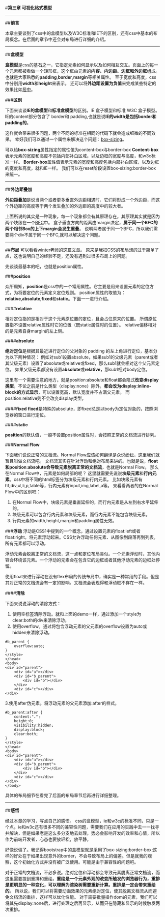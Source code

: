 ﻿#**第三章 可视化格式模型**

---
##**前言**

本章主要谈到了css中的盒模型以及W3C标准和IE下的区别，还有css中基本的布局概念。在后面的章节中还会对布局进行详细的介绍。

---

##**盒模型**

**盒模型**是css的基石之一，它指定元素如何显示以及如何相互交互。页面上的每一个元素都被看做一个矩形框，这个框由元素的**内容、内边距、边框和外边框**组成。
也就是大家熟悉的**padding**,**border**,**margin**等相关属性。
至于宽度和高度，css中分别用**width**和**height**来表示。
还可以将**外边距设置为负值**来完成某些特定的效果比如[居中](http://blog.csdn.net/mevicky/article/details/47083735)。

###**区别**

下面来谈谈**IE的盒模型**和**标准盒模型**的区别。IE 盒子模型和标准 W3C 盒子模型。IE的content部分包含了 border和 padding,也就是说**IE的width是包括border和padding的**。

这样就会带来很多问题，两个不同的标准在相同的代码下就会造成细微的不同效果。
幸好我们可以通过一个属性来解决这个问题：[box-sizing](https://developer.mozilla.org/zh-CN/docs/Web/CSS/box-sizing)。

可以给**box-sizing**属性指定的属性值为content-box与border-box
**Content-box**表示元素的宽度和高度不包括内部补白区域，以及边框的宽度与高度，和w3c标准一样。
**Border-box**属性值表示元素的宽度和高度包括内部补白区域，以及边框的宽度和高度，就和IE一样。
我们可以在reset阶段设置box-sizing:border-box来统一。

---
##**外边距叠加**

**外边距叠加**是说当两个或者更多垂直外边距相遇时，它们将形成一个外边距，而这个外边距的高度等于两个发生叠加的外边距的高度中的较大者。

上面所说的其实是一种现象，每一个现象都会有其原理存在，其原理其实就是因为两个块级在一个[BFC](http://blog.csdn.net/mevicky/article/details/47008939)中。
盒子垂直方向的距离由margin决定，**属于同一个BFC的两个相邻Box的上下margin会发生重叠**。
说明两者属于同一个BFC，所以我们需要两个div不属于同一个BFC,就可以解决这个问题。


---
##**布局**
可以看看[winter老师的这篇文章](https://github.com/wintercn/blog/issues/4)。
原来是我把CSS的布局想的过于简单了点，这也说明自己的经验不足，还没有遇到过很多布局上的问题。

先谈谈最基本的吧，也就是position属性。

###**position**

众所周知，**position**是css中的一个常用属性。它主要是用来设置元素的定位方式，为将要定位的元素定义定位规则。
position属性的取值为：**relative**,**absolute**,**fixed**和**static**。下面一一进行介绍。


####**relative**

相对定位指的是相对于这个元素原位置的定位，且会占住原来的位置。
所谓原位置指不设置relative属性时它的位置（既static属性时的位置）。
relative偏移相对的是元素自身margin的左上侧。

####**absolute**

**绝对定位**是根据其最近进行定位的父对象的 padding 的左上角进行定位，基本分为以下两种情况：
例如对sub1设置absolute，如果sub1的父级元素（parent或者其父级元素）设置了absolute或relative或fixed，那么sub1就会相对这个父元素定位。
如果父级元素都没有设置**absolute**或**relative**，那sub1相对body定位。

这里有一个需要注意的地方，就是position:absolute和float都会隐式**改变display类型**，不论之前是什么类型（display:none）除外，**都会改为display:inline-block的方式显示**，可以设置宽高，默认宽度并不占满父元素。
而position:relative则不会改变display类型。

####**fixed**
**fixed**是特殊的absolute，即fixed总是以body为定位对象的，按照浏览器的窗口进行定位。

####**static**

**position**的默认值，一般不设置position属性时，会按照正常的文档流进行排列。

###**Normal Flow**

下面我们说说正常的文档流。Normal Flow应该如何翻译是众说纷纭，这里我们就暂且叫做文档流吧。
文档流其实在针对浮动和绝对布局来讲的。也就是说，**float和position:absolute会导致元素脱离正常的文档流**，也就是Normal Flow。
那么在Normal Flow中，元素是如何局部的呢？
这里就需要先说说**块级元素**和**行内元素**。css中将不同的html标签分为块级元素和行内元素。
比如块级元素有h1,div,ul,li,p,table等，行内元素有input,img,label,a等。
来看看两者的在Normal Flow中的区别吧：

1. 在Normal Flow中，块级元素是垂直延伸的，而行内元素是从左到右水平延伸的。
2. 块级元素可以包含行内元素和块级元素，而行内元素不能包含块级元素。
3. 行内元素的width,height,margin和padding属性无效。


###**浮动**
浮动是CSS1中提到的一个概念，通过设置元素的float:left或者float:right，将元素浮动起来。CSS允许浮动任何元素、从图像到段落再到列表，所有元素都可以浮动。

浮动元素会脱离正常的文档流，这一点和定位布局类似。一个元素浮动时，其他内容会环绕该元素。一个浮动的元素会在包含它的边框或者其他浮动元素的边框处停留。

使用float来进行浮动在没有flex布局的传统布局中，确实是一种常用的手段。但是其对正常的文档流会有一定的影响。文档流会表现得和浮动框不存在一样。

####**清除**

下面来说说浮动的清除方式：
1. 使用空标签清除浮动。就和上面的demo一样，通过添加一个style为clear:both的div来清除浮动。
2. 使用overflow。通过将包含浮动元素的父元素的overflow设置为auto或hidden来清除浮动。

```
#b_parent {
	overflow:auto;
}
</style>		
</head>
<body>
<div id="parent">
	<div id="a"></div>
	<div id="b_parent">
		<div id="b"></div>
	</div>
	<div id="c"></div>
</div>

```
3.使用after伪元素。将浮动元素的父元素添加:after的样式。

```
#b_parent:after {
    content:".";
    height:0;
    visibility:hidden;
    display:block;
    clear:both;
}
</style>		
</head>
<body>
<div id="parent">
	<div id="a"></div>
	<div id="b_parent">
		<div id="b"></div>
	</div>
	<div id="c"></div>
</div>
</body>

```


具体的布局细节在看完了后面的布局章节后再进行详细整理。

---
##**感悟**

经过本章的学习，写点自己的感悟。
css的盒模型，ie和w3c的标准不同，只是一个点。ie和w3c还有很多不同的兼容性问题，需要我们在应用的实践中去一一找寻并解决，但是如果老是这么多分支地去处理，势必会影响开发的效率和心情，所以作为前端开发者，心态也要放轻松，放平静。

好像说偏了。我记得bootstrap中的盒模型就是采用了box-sizing:border-box;这样的好处在于如果出现意外的border，不会导致布局上的偏差。但是就我的观察，这个初始化方式并没有被广泛使用。可能是由于兼容性的问题吧。

对于正常的文档流，不必多说。绝对定位和浮动都会导致元素脱离正常文档流，而这里需要提到重排和重绘。**重绘是一个元素外观的改变所触发的浏览器行为，重排是更明显的一种变化，可以理解为渲染树需要重新计算。重排是一定会带来重绘的**。
所以说，我们可以将需要动画效果的元素绝对定位，使其脱离文档流从而避免文档流的重排，这样可以优化性能。
对于需要批量操作dom的元素，我们可以将其先display:none后，进行处理之后再显示，从而只在隐藏和显示的时候触发两次重排。






